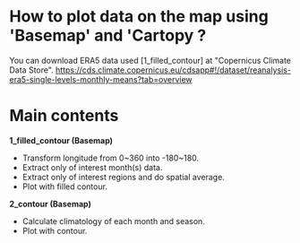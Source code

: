 # How to plot data on the map using 'Basemap' and 'Cartopy ?

You can download ERA5 data used [1_filled_contour] at "Copernicus Climate Data Store".
https://cds.climate.copernicus.eu/cdsapp#!/dataset/reanalysis-era5-single-levels-monthly-means?tab=overview

# Main contents 

**1_filled_contour (Basemap)**  
- Transform longitude from 0~360 into -180~180.  
- Extract only of interest month(s) data.  
- Extract only of interest regions and do spatial average.  
- Plot with filled contour.  

**2_contour (Basemap)**  
- Calculate climatology of each month and season.  
- Plot with contour.  
  
